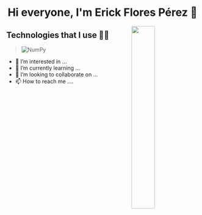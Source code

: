 <h1 align="center">Hi everyone, I'm Erick Flores Pérez 👋</h1>
<img src="https://media.tenor.com/xPA2rCeWb7wAAAAd/baby-hello.gif" align="right" width="35%">

## Technologies that I use 👨‍💻

> ![NumPy](https://img.shields.io/badge/<LABEL>-<MESSAGE>-<COLOR>) 



- 👀 I’m interested in ...
- 🌱 I’m currently learning ...
- 💞️ I’m looking to collaborate on ...
- 📫 How to reach me ....
